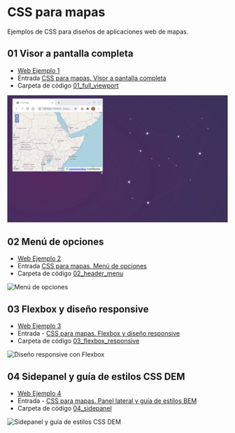 # CSS para mapas

Ejemplos de CSS para diseños de aplicaciones web de mapas.

## 01 Visor a pantalla completa

- [Web Ejemplo 1](http://www.sigdeletras.com/css-map/01_full_viewport/index.html)
- Entrada [CSS para mapas. Visor a pantalla completa](http://www.sigdeletras.com/2020/css-para-mapas-visor-a-pantalla-completa/)
- Carpeta de código [01_full_viewport](01_full_viewport)

![Visor a pantalla completa](img/01_full_viewport.gif)

## 02 Menú de opciones

- [Web Ejemplo 2](http://www.sigdeletras.com/css-map/02_header_menu/index.html)
- Entrada [CSS para mapas. Menú de opciones](http://www.sigdeletras.com/2020/css-para-mapas-menu-de-opciones/)
- Carpeta de código [02_header_menu](02_header_menu)

![Menú de opciones](img/02_header_menu.gif)

## 03 Flexbox y diseño responsive

- [Web Ejemplo 3](http://www.sigdeletras.com/css-map/03_flexbox_responsive/index.html)
- Entrada - [CSS para mapas. Flexbox y diseño responsive](http://www.sigdeletras.com/2020/css-para-mapas-flexbox-y-diseño-responsive/)
- Carpeta de código [03_flexbox_responsive](03_flexbox_responsive)

![Diseño responsive con Flexbox](img/03_flexbox_responsive.gif)

## 04 Sidepanel y guía de estilos CSS DEM

- [Web Ejemplo 4](http://www.sigdeletras.com/css-map/04_sidepanel/index.html)
- Entrada - [CSS para mapas. Panel lateral y guía de estilos BEM](http://www.sigdeletras.com/2020/css-para-mapas-panel-laterial-y-guia-de-estilos-bem//)
- Carpeta de código [04_sidepanel](04_sidepanel)

![Sidepanel y guía de estilos CSS DEM](img/04_sidepanel.gif)


